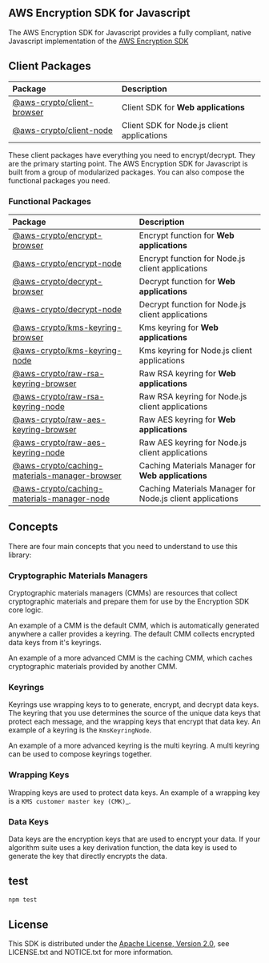 ## AWS Encryption SDK for Javascript

The AWS Encryption SDK for Javascript provides a fully compliant,
native Javascript implementation of the [AWS Encryption SDK](https://docs.aws.amazon.com/encryption-sdk/latest/developer-guide/introduction.html)

## Client Packages

| Package | Description |
|:--------|:------------|
| [@aws-crypto/client-browser](https://npmjs.com/package/@aws-crypto/client-browser) | Client SDK for **Web applications** |
| [@aws-crypto/client-node](https://npmjs.com/package/@aws-crypto/client-node) | Client SDK for Node.js client applications |

These client packages have everything you need to encrypt/decrypt.
They are the primary starting point.
The AWS Encryption SDK for Javascript is built from a group of modularized packages.
You can also compose the functional packages you need.

### Functional Packages

| Package | Description |
|:--------|:------------|
| [@aws-crypto/encrypt-browser](https://npmjs.com/package/@aws-crypto/encrypt-browser) | Encrypt function for **Web applications** |
| [@aws-crypto/encrypt-node](https://npmjs.com/package/@aws-crypto/encrypt-node) | Encrypt function for Node.js client applications |
| [@aws-crypto/decrypt-browser](https://npmjs.com/package/@aws-crypto/decrypt-browser) | Decrypt function for **Web applications** |
| [@aws-crypto/decrypt-node](https://npmjs.com/package/@aws-crypto/decrypt-node) | Decrypt function for Node.js client applications |
| [@aws-crypto/kms-keyring-browser](https://npmjs.com/package/@aws-crypto/kms-keyring-browser) | Kms keyring for **Web applications** |
| [@aws-crypto/kms-keyring-node](https://npmjs.com/package/@aws-crypto/kms-keyring-node) | Kms keyring for Node.js client applications |
| [@aws-crypto/raw-rsa-keyring-browser](https://npmjs.com/package/@aws-crypto/raw-rsa-keyring-browser) | Raw RSA keyring for **Web applications** |
| [@aws-crypto/raw-rsa-keyring-node](https://npmjs.com/package/@aws-crypto/raw-rsa-keyring-node) | Raw RSA keyring for Node.js client applications |
| [@aws-crypto/raw-aes-keyring-browser](https://npmjs.com/package/@aws-crypto/raw-aes-keyring-browser) | Raw AES keyring for **Web applications** |
| [@aws-crypto/raw-aes-keyring-node](https://npmjs.com/package/@aws-crypto/raw-aes-keyring-node) | Raw AES keyring for Node.js client applications |
| [@aws-crypto/caching-materials-manager-browser](https://npmjs.com/package/@aws-crypto/caching-materials-manager-browser) | Caching Materials Manager for **Web applications** |
| [@aws-crypto/caching-materials-manager-node](https://npmjs.com/package/@aws-crypto/caching-materials-manager-node) | Caching Materials Manager for Node.js client applications |

## Concepts

There are four main concepts that you need to understand to use this library:

### Cryptographic Materials Managers

Cryptographic materials managers (CMMs) are resources that collect cryptographic materials
and prepare them for use by the Encryption SDK core logic.

An example of a CMM is the default CMM,
which is automatically generated anywhere a caller provides a keyring.
The default CMM collects encrypted data keys from it's keyrings.

An example of a more advanced CMM is the caching CMM,
which caches cryptographic materials provided by another CMM.

### Keyrings

Keyrings use wrapping keys to to generate, encrypt, and decrypt data keys.
The keyring that you use determines the source of the unique data keys that protect each message,
and the wrapping keys that encrypt that data key.
An example of a keyring is the `KmsKeyringNode`.

An example of a more advanced keyring is the multi keyring.
A multi keyring can be used to compose keyrings together.

### Wrapping Keys

Wrapping keys are used to protect data keys.
An example of a wrapping key is a `KMS customer master key (CMK)`_.

### Data Keys

Data keys are the encryption keys that are used to encrypt your data.
If your algorithm suite uses a key derivation function,
the data key is used to generate the key that directly encrypts the data.

## test

```sh
npm test
```

## License

This SDK is distributed under the
[Apache License, Version 2.0](http://www.apache.org/licenses/LICENSE-2.0),
see LICENSE.txt and NOTICE.txt for more information.
